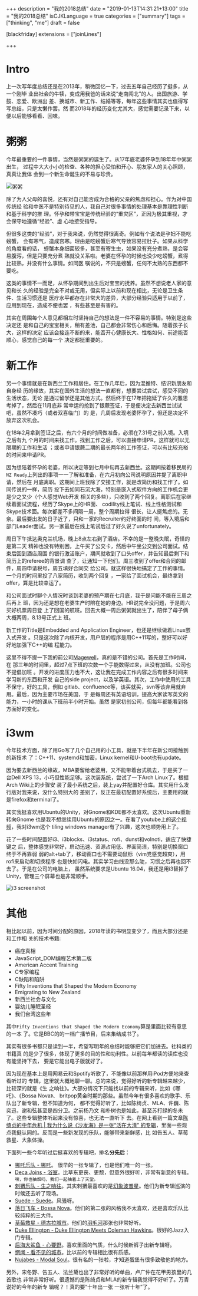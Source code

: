 +++
description = "我的2018总结"
date = "2019-01-13T14:31:21+13:00"
title = "我的2018总结"
isCJKLanguage = true
categories = ["summary"]
tags = ["thinking", "me"]
draft = false

[blackfriday]
  extensions = ["joinLines"]

+++

# Intro

上一次写年度总结还是在2013年，稍微回忆一下，过去五年自己经历了挺多，从一个刚毕
业出社会的牛犊，变成用我爸的话来说“走南闯北”的人。出国旅游、学鼓、恋爱、欧洲出
差、换城市、新工作、结婚等等，每年这些事情其实也值得写写总结，只是太懒作罢。然
而2018年的经历变化尤其大，感觉需要记录下来，以便以后能够看看、回味。

# 粥粥

今年最重要的一件事情，当然是粥粥的诞生了。从17年底老婆怀孕到18年年中粥粥出生，
过程中大大小小的检查、各种的担心受怕和开心、朋友家人的关心照顾，真真让我体
会到一个新生命诞生的不易与珍贵。

![粥粥](/summary_2018/zhouzhou.jpg)

除了为人父母的喜悦，还有对自己能否成为合格的父亲的焦虑和担心。作为对中国传统经
验和中医不是特别待见的人，我自己对很多事情的处理基本是靠理性判断和基于科学的推
理。怀孕和带宝宝是传统经验的“重灾区”，正因为极其重视，才会保守地遵循“经验”、虚
心地接受指导。

但很多这类的“经验”，对于我来说，仍然觉得很离奇。例如有个说法是孕妇不能吃螃蟹，
会有寒气，造成宫寒。理由是吃螃蟹后寒气导致容易拉肚子。如果从科学的角度看的话，
螃蟹本身细菌较多，甚至有寄生虫，如果没有充分煮熟，是会容易腹泻，但是只要充分煮
熟就没关系啦。老婆在怀孕的时候也没少吃螃蟹，煮得比较熟，并没有什么事情。如同医
嘱说的，不只是螃蟹，任何不太熟的东西都不要吃。

这类的事情不一而足，从怀孕期间到出生后对宝宝的抚养。虽然不想说老人家的意见和长
久的经验是完全不对或无用，但实际上以前和现在相比，无论是卫生条件、生活习惯还是
医疗水平都存在非常大的差异，大部分经验只适用于以前了，应用到现在，造成不便也罢
，有些甚至是有害的。

其实在周围每个人意见都相左时坚持自己的想法是一件不容易的事情。特别是这些决定还
是和自己的宝宝相关，稍有差池，自己都会非常伤心和后悔。随着孩子长大，这样的决定
应该会接连不断的来，能否开心健康长大、性格如何、前途能否顺心，感觉自己的每一个
决定都挺重要的。

# 新工作

另一个事情就是在新西兰工作和居住。在工作几年后，因为混推特、结识新朋友和自身经
历的缘故，其实在国外生活的想法一直都有，想要尝试尝试，感受不同的生活状态，无论
是通过留学还是其他方式。然后终于在17年把拖延了许久的雅思考掉了，然后在11月底非
常幸运的抢到了银蕨签证，于是便决定去新西兰试试吧，虽然不凑巧（或者双喜临门）的
是，几周后发现老婆怀孕了，但还是决定不放弃这次机会。

在18年2月拿到签证之后，有六个月的时间做准备，必须在7.31号之前入境。入境之后有九
个月的时间来找工作。找到工作之后，可以直接申请PR，这样就可以无限期的工作和生活
；或者申请银蕨二期的最长两年的工作签证，可以有比较充裕的时间来申请PR。

因为想陪着怀孕的老婆，所以决定等到七月中旬再去新西兰。这期间按着移民局的`NZ
Ready`上列出的事项一一了解和准备，在六月初向公司说明原因并提了离职申请，然后在
月底离职。这期间上班我除了交接工作，就是改简历和找工作了。如同传说的一样，简历
投下去如同石沉大海，特别是嵌入式软件方向的工作机会更是少之又少（个人感觉Web开发
相关的多些），只收到了两个回复。离职后在家继续着面试流程，经历了Skype上的HR面、
codility线上笔试、线上性格测试和Skype技术面。每次都差不多间隔一周，整个周期拉得
很长，让人挺焦虑的。无奈。最后要出发的日子近了，只和一家的Recruiter约好终面的时
间，等入境后和部门Leader面试。另一家最后在线上笔试后过了好久说了unfortunately。

周日下午抵达奥克兰机场，晚上8点左右到了酒店。不幸的是一整晚失眠，奇怪的是第二天
精神也没有特别困，上午买了公交卡，然后中午坐公交到公司面试。结束后回到酒店周围
的银行激活账户，期间就收到了口头offer，并告知最后剩下和简历上的referee的背景调
查了，让通知一下他们。周三收到了offer和合同的邮件，周四申请税号，周五填好合同交
给公司。就这样很快地搞定了工作的事情。一个月的时间里投了八家简历，收到两个回复
，一家给了面试机会，最终拿到offer，算是比较幸运了。

和公司面试时聊个人情况时谈到老婆的预产期在七月底，我于是问能不能在三周之后再上
班，因为还是想在老婆生产时陪在她的身边。HR说完全没问题，于是周六买好机票周日登
上了回国的航班。回去大概一周后粥粥就出生了，陪伴了母子俩大概两周，8.13号正式上
班。

新工作的Title是Embedded and Application Engineer，也还是继续做着Linux嵌入式开发
。只是这次除了内核开发，用户层的程序是用C++11写的，整好可以好好地加强下C++的编
程能力。

这里不得不提一下我的前公司[Magewell][12]，真的是不错的公司。首先是工作时间，在
那三年的时间里，超过7点下班的次数一个手能数得过来，从没有加班。公司也不提倡加班
。开发的进度压力也不大，这让我在完成工作内容之后有很多时间来学习新的东西和开发
自己的side project，以及学英语。其次，工作中使用的工具不保守，好的工具，例如
gitlab、confluence等，该买就买，svn等该弃用就弃用。最后，因为主要市场在美国，于
是每周还有英语培训，提高大家读写英文的能力，一小时的课从下班前半小时开始。虽然
是家初创公司，但每年都能看到各方面好的变化。

# i3wm

今年技术方面，除了用Go写了几个自己用的小工具，就是下半年在新公司接触到的新技术
了：C++11、systemd和加密，Linux kernel和U-boot也有update。

因为要去新西兰的缘故，MBA要留给老婆用，又不能带着台式机去，于是买了一台Dell XPS
13，小巧但性能足够。这次装系统，尝试了一下Arch Linux了。根据Arch Wiki上的步骤安
装了最小系统之后，装上yay并配置好仓库。其实用什么发行版对我来说，没什么特别大的
差别了，反正在最初配置好系统后，主要用的就是firefox和terminal了。

其实我挺喜欢用Ubuntu的Unity，对Gnome和KDE都不太喜欢。这次Ubuntu重新转向Gnome
也是我不想继续用Ubuntu的原因之一。在看了youtube上的[这个视频][1]，我对i3wm这个
tiling windows manager有了兴趣，这次也顺势用上了。

花了一些时间配置好i3、i3blocks、i3status、rofi、dunst和volnoti，适应了快捷键之
后，整体感觉非常好，启动迅速、资源占用低、界面简洁，特别是切换窗口终于不再靠弱
弱的alt+tab了，移动窗口也不需要动鼠标（vim党感觉超爽），用rofi来启动和切换程序
也是快如闪电。其实学习曲线没那么陡，习惯之后再也回不去了。于是在公司的电脑上，
虽然系统要求是Ubuntu 16.04，我还是用i3替掉了Unity，管理三个屏幕也是非常顺手。

![i3 screenshot](/summary_2018/i3_screenshot.png)

# 其他 

相比起以前，因为时间分配的原因，2018年读的书明显变少了，而且大部分还是和工作相
关的技术书籍:

- 癌症真相
- JavaScript_DOM编程艺术第二版
- American Accent Training
- C专家编程
- C缺陷和陷阱
- Fifty Inventions that Shaped the Modern Economy
- Emigrating to New Zealand
- 新西兰社会与文化
- 婴幼儿睡眠圣经
- 我们台湾这些年

其中`Fifty Inventions that Shaped the Modern Economy`算是里面比较有意思的一本
了。它是BBC的的一档广播节目，后来集结成书了。

其实有很多书都只是读到一半，希望写明年的总结时能够把它们加进去。社科类的书籍真
的是少了很多，体现了更多的目的性和功利性。以前每年都读的读库也没有能坚持下去，
要是它能出电子版就好了。

因为现在基本上是用网易云和Spotify听歌了，不能像以前那样用iPod方便地来查看听过的
专辑，这里就大概地聊一聊。总的来说，觉得好听的新专辑越来越少，比较深的就是《生
之响往》。大部分情况下只能找以前的专辑来听，比如《哪吒》、《Bossa Nova》、
britpop黄金时期的那些。虽然今年有很多喜欢的歌手、乐队出了新专辑，但不知道为何，
都不觉得好听了，比如陈绮贞、MLA、许巍、陈奕迅，谢和弦甚至是四分卫。之前杨乃文
和朴树也是如此，甚至苏打绿的冬未了。这些专辑整体听起来没有惊喜，也无法一直听下
去。在网上看到一篇文章[陈绮贞的中年危机 | 我为什么说《沙发海》是一张“活在大清”
的专辑][13]，里面一些观点我挺认同的。反而是一些新发现的乐队，能够带来新鲜感，比
如告五人、草莓救星、大象体操。

下面列一些今年听过后挺喜欢的专辑吧，排名**分先后**：

- [哪吒乐队 - 哪吒][2]。 很早的一张专辑了，也是他们唯一的一张。
- [Deca Joins - 浴室][3]。比草东更丧、更颓，但意外很好听，非常有新意的专辑。`嘿，你也抽烟吗，我们一起抽着上了天堂。`
- [刺猬乐队 - 生之响往][4]。其实刺猬最喜欢的是[幻象波普星][14]。他们为新专辑巡演的时候还去听了现场。
- [Suede - Suede][5]。风骚呀。
- [落日飞车 - Bossa Nova][6]。他们的第二张的风格我不太喜欢，还是喜欢乐队比较纯粹的三大件。
- [草莓救星 - 德古拉城市][7]。他们的[羽毛河][15]那张也非常好听。
- [Duke Ellington - Duke Ellington Meets Coleman Hawkins][8]。很好的Jazz入门专辑。
- [后海大鲨鱼 - 心要野][9]。喜欢里面的气质，什么时候新裤子出新专辑呀。
- [惘闻 - 看不见的城市][10]。比以前的专辑相比很有质感。
- [Nujabes - Modal Soul][11]。很有名的一张啦，才知道蛋堡有很多致敬他的地方。

另外，宋冬野、告五人、法兰黛也出了非常好听的单曲，卢广仲在花甲男孩里的几首歌也
非常非常好听。很遗憾的是陈绮贞和MLA的新专辑我觉得不好听了。万青说好的今年的新专
辑呢？！真的要“十年出一张 一张听十年”了。

[1]: https://www.youtube.com/watch?v=j1I63wGcvU4&list=PL5ze0DjYv5DbCv9vNEzFmP6sU7ZmkGzcf
[2]: https://music.douban.com/subject/3450948/
[3]: https://music.douban.com/subject/27067035/
[4]: https://music.douban.com/subject/30203903/
[5]: https://music.douban.com/subject/1394569/
[6]: https://music.douban.com/subject/6870675/
[7]: https://music.douban.com/subject/25959849/
[8]: https://music.douban.com/subject/1771634/
[9]: https://music.douban.com/subject/26743438/
[10]: https://music.douban.com/subject/30263007/
[11]: https://music.douban.com/subject/1760749/
[12]: https://www.magewell.com/
[13]: https://zhuanlan.zhihu.com/p/52389024
[14]: https://music.douban.com/subject/25858260/
[15]: https://music.douban.com/subject/5411830/
